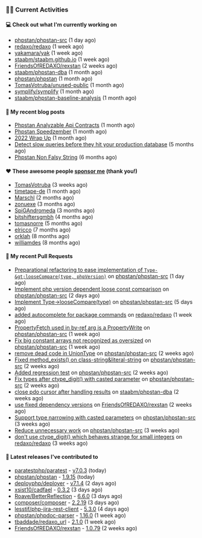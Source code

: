 ### 👨‍💻 Current Activities


#### 💻 Check out what I'm currently working on

- [phpstan/phpstan-src](https://github.com/phpstan/phpstan-src) (1 day ago)
- [redaxo/redaxo](https://github.com/redaxo/redaxo) (1 week ago)
- [yakamara/yak](https://github.com/yakamara/yak) (1 week ago)
- [staabm/staabm.github.io](https://github.com/staabm/staabm.github.io) (1 week ago)
- [FriendsOfREDAXO/rexstan](https://github.com/FriendsOfREDAXO/rexstan) (2 weeks ago)
- [staabm/phpstan-dba](https://github.com/staabm/phpstan-dba) (1 month ago)
- [phpstan/phpstan](https://github.com/phpstan/phpstan) (1 month ago)
- [TomasVotruba/unused-public](https://github.com/TomasVotruba/unused-public) (1 month ago)
- [symplify/symplify](https://github.com/symplify/symplify) (1 month ago)
- [staabm/phpstan-baseline-analysis](https://github.com/staabm/phpstan-baseline-analysis) (1 month ago)


#### 📜 My recent blog posts

- [Phpstan Analyzable Api Contracts](https://staabm.github.io/2022/12/29/phpstan-analyzable-api-contracts.html) (1 month ago)
- [Phpstan Speedzember](https://staabm.github.io/2022/12/23/phpstan-speedzember.html) (1 month ago)
- [2022 Wrap Up](https://staabm.github.io/2022/12/20/2022-wrap-up.html) (1 month ago)
- [Detect slow queries before they hit your production database](https://staabm.github.io/2022/08/16/phpstan-dba-query-plan-analysis.html) (5 months ago)
- [Phpstan Non Falsy String](https://staabm.github.io/2022/08/11/phpstan-non-falsy-string.html) (6 months ago)


#### ❤️ These awesome people [sponsor me](https://github.com/sponsors/staabm) (thank you!)

- [TomasVotruba](https://github.com/TomasVotruba) (3 weeks ago)
- [timetape-de](https://github.com/timetape-de) (1 month ago)
- [Marschl](https://github.com/Marschl) (2 months ago)
- [zonuexe](https://github.com/zonuexe) (3 months ago)
- [SpiGAndromeda](https://github.com/SpiGAndromeda) (3 months ago)
- [bitshiftersgmbh](https://github.com/bitshiftersgmbh) (4 months ago)
- [tomasnorre](https://github.com/tomasnorre) (5 months ago)
- [elricco](https://github.com/elricco) (7 months ago)
- [orklah](https://github.com/orklah) (8 months ago)
- [williamdes](https://github.com/williamdes) (8 months ago)


#### 🔨 My recent Pull Requests

- [Preparational refactoring to ease implementation of `Type-&gt;looseCompare(type, phpVersion)`](https://github.com/phpstan/phpstan-src/pull/2225) on [phpstan/phpstan-src](https://github.com/phpstan/phpstan-src) (1 day ago)
- [Implement php version dependent loose const comparison](https://github.com/phpstan/phpstan-src/pull/2220) on [phpstan/phpstan-src](https://github.com/phpstan/phpstan-src) (2 days ago)
- [Implement Type-&gt;looseCompare(type)](https://github.com/phpstan/phpstan-src/pull/2216) on [phpstan/phpstan-src](https://github.com/phpstan/phpstan-src) (5 days ago)
- [added autocomplete for package commands](https://github.com/redaxo/redaxo/pull/5544) on [redaxo/redaxo](https://github.com/redaxo/redaxo) (1 week ago)
- [PropertyFetch used in by-ref arg is a PropertyWrite](https://github.com/phpstan/phpstan-src/pull/2200) on [phpstan/phpstan-src](https://github.com/phpstan/phpstan-src) (1 week ago)
- [Fix big constant arrays not recognized as oversized](https://github.com/phpstan/phpstan-src/pull/2199) on [phpstan/phpstan-src](https://github.com/phpstan/phpstan-src) (1 week ago)
- [remove dead code in UnionType](https://github.com/phpstan/phpstan-src/pull/2194) on [phpstan/phpstan-src](https://github.com/phpstan/phpstan-src) (2 weeks ago)
- [Fixed method_exists() on class-string&amp;literal-string](https://github.com/phpstan/phpstan-src/pull/2193) on [phpstan/phpstan-src](https://github.com/phpstan/phpstan-src) (2 weeks ago)
- [Added regression test](https://github.com/phpstan/phpstan-src/pull/2191) on [phpstan/phpstan-src](https://github.com/phpstan/phpstan-src) (2 weeks ago)
- [Fix types after ctype_digit() with casted parameter](https://github.com/phpstan/phpstan-src/pull/2189) on [phpstan/phpstan-src](https://github.com/phpstan/phpstan-src) (2 weeks ago)
- [close pdo cursor after handling results](https://github.com/staabm/phpstan-dba/pull/500) on [staabm/phpstan-dba](https://github.com/staabm/phpstan-dba) (2 weeks ago)
- [use fixed dependency versions](https://github.com/FriendsOfREDAXO/rexstan/pull/305) on [FriendsOfREDAXO/rexstan](https://github.com/FriendsOfREDAXO/rexstan) (2 weeks ago)
- [Support type narrowing with casted parameters](https://github.com/phpstan/phpstan-src/pull/2186) on [phpstan/phpstan-src](https://github.com/phpstan/phpstan-src) (3 weeks ago)
- [Reduce unnecessary work](https://github.com/phpstan/phpstan-src/pull/2181) on [phpstan/phpstan-src](https://github.com/phpstan/phpstan-src) (3 weeks ago)
- [don&#39;t use ctype_digit() which behaves strange for small integers](https://github.com/redaxo/redaxo/pull/5514) on [redaxo/redaxo](https://github.com/redaxo/redaxo) (3 weeks ago)


#### 🔭 Latest releases I've contributed to

- [paratestphp/paratest](https://github.com/paratestphp/paratest) - [v7.0.3](https://github.com/paratestphp/paratest/releases/tag/v7.0.3) (today)
- [phpstan/phpstan](https://github.com/phpstan/phpstan) - [1.9.15](https://github.com/phpstan/phpstan/releases/tag/1.9.15) (today)
- [deployphp/deployer](https://github.com/deployphp/deployer) - [v7.1.4](https://github.com/deployphp/deployer/releases/tag/v7.1.4) (2 days ago)
- [xsist10/cadfael](https://github.com/xsist10/cadfael) - [0.3.2](https://github.com/xsist10/cadfael/releases/tag/0.3.2) (3 days ago)
- [Roave/BetterReflection](https://github.com/Roave/BetterReflection) - [6.6.0](https://github.com/Roave/BetterReflection/releases/tag/6.6.0) (3 days ago)
- [composer/composer](https://github.com/composer/composer) - [2.2.19](https://github.com/composer/composer/releases/tag/2.2.19) (3 days ago)
- [lesstif/php-jira-rest-client](https://github.com/lesstif/php-jira-rest-client) - [5.3.0](https://github.com/lesstif/php-jira-rest-client/releases/tag/5.3.0) (4 days ago)
- [phpstan/phpdoc-parser](https://github.com/phpstan/phpdoc-parser) - [1.16.0](https://github.com/phpstan/phpdoc-parser/releases/tag/1.16.0) (1 week ago)
- [tbaddade/redaxo_url](https://github.com/tbaddade/redaxo_url) - [2.1.0](https://github.com/tbaddade/redaxo_url/releases/tag/2.1.0) (1 week ago)
- [FriendsOfREDAXO/rexstan](https://github.com/FriendsOfREDAXO/rexstan) - [1.0.79](https://github.com/FriendsOfREDAXO/rexstan/releases/tag/1.0.79) (2 weeks ago)

